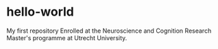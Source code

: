 # hello-world
My first repository
Enrolled at the Neuroscience and Cognition Research Master's programme at Utrecht University.
